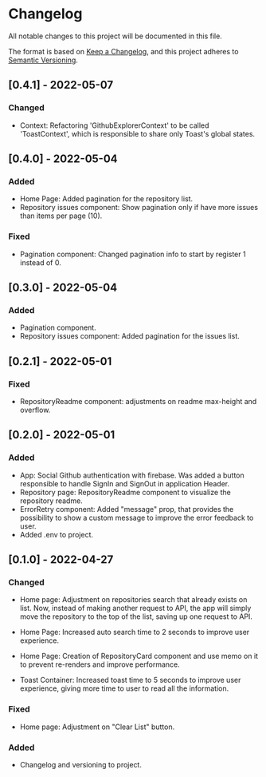 # Changelog
All notable changes to this project will be documented in this file.

The format is based on [Keep a Changelog](https://keepachangelog.com/en/1.0.0/),
and this project adheres to [Semantic Versioning](https://semver.org/spec/v2.0.0.html).

## [0.4.1] - 2022-05-07
### Changed
- Context: Refactoring 'GithubExplorerContext' to be called 'ToastContext', which is responsible to share only Toast's global states.

## [0.4.0] - 2022-05-04
### Added
- Home Page: Added pagination for the repository list.
- Repository issues component: Show pagination only if have more issues than items per page (10).

### Fixed
- Pagination component: Changed pagination info to start by register 1 instead of 0.

## [0.3.0] - 2022-05-04
### Added
- Pagination component.
- Repository issues component: Added pagination for the issues list.

## [0.2.1] - 2022-05-01
### Fixed
- RepositoryReadme component: adjustments on readme max-height and overflow.

## [0.2.0] - 2022-05-01
### Added
- App: Social Github authentication with firebase. Was added a button responsible to handle SignIn and SignOut in application Header.
- Repository page: RepositoryReadme component to visualize the repository readme.
- ErrorRetry component: Added "message" prop, that provides the possibility to show a custom message to improve the error feedback to user.
- Added .env to project.

## [0.1.0] - 2022-04-27
### Changed
- Home page: Adjustment on repositories search that already exists on list. Now, instead of making another request to API, the app will simply move the repository to the top of the list, saving up one request to API.
- Home Page: Increased auto search time to 2 seconds to improve user experience.
- Home Page: Creation of RepositoryCard component and use memo on it to prevent re-renders and improve performance.

- Toast Container: Increased toast time to 5 seconds to improve user experience, giving more time to user to read all the information.

### Fixed
- Home page: Adjustment on "Clear List" button.

### Added
- Changelog and versioning to project.